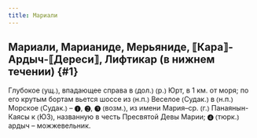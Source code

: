 ```yaml
---
title: Мариали
---
```

## Мариали, Марианиде, Мерьяниде, ⟦Кара⟧-Ардыч-⟦Дереси⟧, Лифтикар (в нижнем течении) {#1}

Глубокое ⦅ущ.⦆, впадающее справа в ⦅дол.⦆ ⦅р.⦆ Юрт, в 1 км. от моря; по его крутым бортам вьется шоссе из ⦅н.п.⦆ Веселое ⦅Судак.⦆ в ⦅н.п.⦆ Морское ⦅Судак.⦆ – ❶, ❷, ❸ ⦅возм.⦆, из имени Мария–ср. ⦅г.⦆ Панаянын-Каясы к ⦅ЮЗ⦆, названную в честь Пресвятой Девы Марии; ❹ ⦅тюрк.⦆ ардыч – можжевельник.
